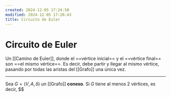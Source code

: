 ```yaml
---
created: 2024-12-05 17:24:50
modified: 2024-12-05 17:26:43
title: Circuito de Euler
---
```


# Circuito de Euler

Un [[Camino de Euler]], donde el ==vértice inicial== y el ==vértice final== son ==el mismo vértice==. Es decir, debe partir y llegar al mismo vértice, pasando por todas las aristas del [[Grafo]] una única vez.

---

Sea $G = (V, A, \delta)$ un [[Grafo]] **conexo**. Si $G$ tiene al menos 2 vértices, es decir, $$